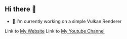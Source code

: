 ## Hi there 👋
- 🔭 I’m currently working on a simple Vulkan Renderer

Link to [My Website](https://www.sauravsikarwar.in)
Link to [My Youtube Channel](https://www.youtube.com/user/sauravsikarwar)

<!--
**Saurav280191/Saurav280191** is a ✨ _special_ ✨ repository because its `README.md` (this file) appears on your GitHub profile.

Here are some ideas to get you started:

- 🔭 I’m currently working on ...
- 🌱 I’m currently learning ...
- 👯 I’m looking to collaborate on ...
- 🤔 I’m looking for help with ...
- 💬 Ask me about ...
- 📫 How to reach me: ...
- 😄 Pronouns: ...
- ⚡ Fun fact: ...
-->
